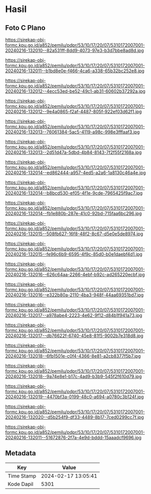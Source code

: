 # Hasil

## Foto C Plano

https://sirekap-obj-formc.kpu.go.id/a852/pemilu/pdpr/53/10/17/20/07/5310172007001-20240216-132010--82a531ff-8dd9-4073-97e3-b3d7bbe8ad8d.jpg

https://sirekap-obj-formc.kpu.go.id/a852/pemilu/pdpr/53/10/17/20/07/5310172007001-20240216-132011--b1bd8e0e-f466-4ca6-a338-65b32bc252e8.jpg

https://sirekap-obj-formc.kpu.go.id/a852/pemilu/pdpr/53/10/17/20/07/5310172007001-20240216-132012--4ecc53ed-be52-49c1-ab31-60602b37292a.jpg

https://sirekap-obj-formc.kpu.go.id/a852/pemilu/pdpr/53/10/17/20/07/5310172007001-20240216-132012--9e4a0865-f2af-4487-805f-922ef03d62f1.jpg

https://sirekap-obj-formc.kpu.go.id/a852/pemilu/pdpr/53/10/17/20/07/5310172007001-20240216-132013--76061384-5ac5-4119-a98c-998e3fffaaf3.jpg

https://sirekap-obj-formc.kpu.go.id/a852/pemilu/pdpr/53/10/17/20/07/5310172007001-20240216-132013--2d51d47a-5dbd-4b84-8143-7f2f55f2168a.jpg

https://sirekap-obj-formc.kpu.go.id/a852/pemilu/pdpr/53/10/17/20/07/5310172007001-20240216-132014--ed862444-a957-4ed5-a2a6-1a8130c46a4e.jpg

https://sirekap-obj-formc.kpu.go.id/a852/pemilu/pdpr/53/10/17/20/07/5310172007001-20240216-132014--b8bcd530-ef05-4f1e-9cde-7965425f9ac7.jpg

https://sirekap-obj-formc.kpu.go.id/a852/pemilu/pdpr/53/10/17/20/07/5310172007001-20240216-132014--fb1e880b-287e-41c0-92bd-715faa6bc296.jpg

https://sirekap-obj-formc.kpu.go.id/a852/pemilu/pdpr/53/10/17/20/07/5310172007001-20240216-132015--508fb627-16f8-48f2-8c67-d5e0e5de8974.jpg

https://sirekap-obj-formc.kpu.go.id/a852/pemilu/pdpr/53/10/17/20/07/5310172007001-20240216-132015--fe96c6b9-6595-4f9c-85d0-b0e1daebf4d1.jpg

https://sirekap-obj-formc.kpu.go.id/a852/pemilu/pdpr/53/10/17/20/07/5310172007001-20240216-132016--626c64aa-2266-4ebf-b92c-ad265220ecbf.jpg

https://sirekap-obj-formc.kpu.go.id/a852/pemilu/pdpr/53/10/17/20/07/5310172007001-20240216-132016--e322b80a-2110-4ba3-948f-44aa69351bd7.jpg

https://sirekap-obj-formc.kpu.go.id/a852/pemilu/pdpr/53/10/17/20/07/5310172007001-20240216-132017--a978abe4-2223-4e62-9f12-d84b1f941a73.jpg

https://sirekap-obj-formc.kpu.go.id/a852/pemilu/pdpr/53/10/17/20/07/5310172007001-20240216-132017--db76622f-6740-45e8-81f5-9002b7e318d8.jpg

https://sirekap-obj-formc.kpu.go.id/a852/pemilu/pdpr/53/10/17/20/07/5310172007001-20240216-132018--6fb1501e-c0f4-4366-8e81-a2cb8377f5b7.jpg

https://sirekap-obj-formc.kpu.go.id/a852/pemilu/pdpr/53/10/17/20/07/5310172007001-20240216-132018--9a74e8e1-b17c-4ad9-b3b9-545f2f610d79.jpg

https://sirekap-obj-formc.kpu.go.id/a852/pemilu/pdpr/53/10/17/20/07/5310172007001-20240216-132019--4470bf3a-0199-48c0-a694-a0780c3b124f.jpg

https://sirekap-obj-formc.kpu.go.id/a852/pemilu/pdpr/53/10/17/20/07/5310172007001-20240216-132020--d5b254f9-df33-4489-8b17-7ced0299cc7f.jpg

https://sirekap-obj-formc.kpu.go.id/a852/pemilu/pdpr/53/10/17/20/07/5310172007001-20240216-132011--51672876-2f7a-4e9d-bddd-15aaadcf9696.jpg


## Metadata

| Key        | Value               |
| ---------- | ------------------- |
| Time Stamp | 2024-02-17 13:05:41 |
| Kode Dapil | 5301                |



